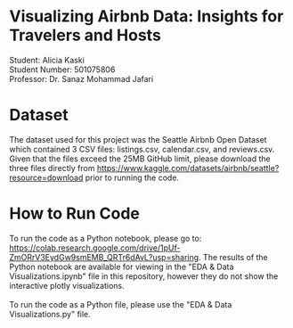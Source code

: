 # Visualizing Airbnb Data: Insights for Travelers and Hosts

Student: Alicia Kaski <br>
Student Number: 501075806 <br>
Professor: Dr. Sanaz Mohammad Jafari

# Dataset
The dataset used for this project was the Seattle Airbnb Open Dataset which contained 3 CSV files: listings.csv, calendar.csv, and reviews.csv. <br>
Given that the files exceed the 25MB GitHub limit, please download the three files directly from https://www.kaggle.com/datasets/airbnb/seattle?resource=download prior to running the code. 

# How to Run Code
To run the code as a Python notebook, please go to: https://colab.research.google.com/drive/1pUf-ZmORrV3EydGw9smEMB_QRTr6dAvL?usp=sharing. The results of the Python notebook are available for viewing in the "EDA & Data Visualizations.ipynb" file in this repository, however they do not show the interactive plotly visualizations. <br> <br>
To run the code as a Python file, please use the "EDA & Data Visualizations.py" file.

